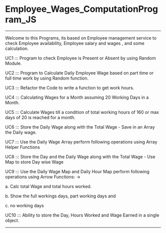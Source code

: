 # Employee_Wages_ComputationProgram_JS
---------------------------------------------------------------------
Welcome to this Programs, its based on Employee management service to check Employee availability, Employee salary and wages , and some calculation.

UC1 ::: Program to check Employee is Present or Absent by using Random Module.

UC2 ::: Program to Calculate Daily Employee Wage based on part time or full time work by using Random function.

UC3 ::: Refactor the Code to write a function to get work hours.

UC4 ::: Calculating Wages for a Month assuming 20 Working Days in a Month.

UC5 ::: Calculate Wages till a condition of total working hours of 160 or max days of 20 is reached for a month.

UC6 ::: Store the Daily Wage along with the Total Wage - Save in an Array the Daily wage.

UC7 ::: Use the Daily Wage Array perform following operations using Array Helper Functions

UC8 ::: Store the Day and the Daily Wage along with the Total Wage - Use Map to store Day wise Wage

UC9 ::: Use the Daily Wage Map and Daily Hour Map perform following operations using Arrow Functions: ->

  a. Calc total Wage and total hours worked.
  
  b. Show the full workings days, part working days and
  
  c. no working days
  
 UC10 ::: Ability to store the Day, Hours Worked and Wage Earned in a single object.
  
----------------------------------------------------------------------------
